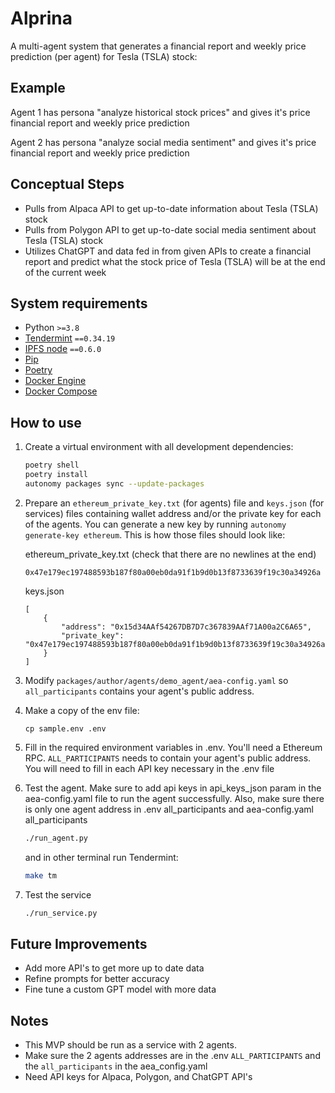 # Alprina

A multi-agent system that generates a financial report and weekly price prediction (per agent) for Tesla (TSLA) stock:

## Example

Agent 1 has persona "analyze historical stock prices" and gives it's price financial report and weekly price prediction

Agent 2 has persona "analyze social media sentiment" and gives it's price financial report and weekly price prediction

## Conceptual Steps
- Pulls from Alpaca API to get up-to-date information about Tesla (TSLA) stock
- Pulls from Polygon API to get up-to-date social media sentiment about Tesla (TSLA) stock
- Utilizes ChatGPT and data fed in from given APIs to create a financial report and predict what the stock price of Tesla (TSLA) will be at the end of the current week

## System requirements

- Python `>=3.8`
- [Tendermint](https://docs.tendermint.com/v0.34/introduction/install.html) `==0.34.19`
- [IPFS node](https://docs.ipfs.io/install/command-line/#official-distributions) `==0.6.0`
- [Pip](https://pip.pypa.io/en/stable/installation/)
- [Poetry](https://python-poetry.org/)
- [Docker Engine](https://docs.docker.com/engine/install/)
- [Docker Compose](https://docs.docker.com/compose/install/)


## How to use

1. Create a virtual environment with all development dependencies:

    ```bash
    poetry shell
    poetry install
    autonomy packages sync --update-packages
    ```

2. Prepare an `ethereum_private_key.txt` (for agents) file and `keys.json` (for services) files containing wallet address and/or the private key for each of the agents. You can generate a new key by running `autonomy generate-key ethereum`. This is how those files should look like:

    ethereum_private_key.txt (check that there are no newlines at the end)

    ```
    0x47e179ec197488593b187f80a00eb0da91f1b9d0b13f8733639f19c30a34926a
    ```

    keys.json
    ```
    [
        {
            "address": "0x15d34AAf54267DB7D7c367839AAf71A00a2C6A65",
            "private_key": "0x47e179ec197488593b187f80a00eb0da91f1b9d0b13f8733639f19c30a34926a"
        }
    ]
    ```

3. Modify `packages/author/agents/demo_agent/aea-config.yaml` so `all_participants` contains your agent's public address.


5. Make a copy of the env file:

    ```cp sample.env .env```

5. Fill in the required environment variables in .env. You'll need a Ethereum RPC. `ALL_PARTICIPANTS` needs to contain your agent's public address. You will need to fill in each API key necessary in the .env file


6. Test the agent. Make sure to add api keys in api_keys_json param in the aea-config.yaml file to run the agent successfully. Also, make sure there is only one agent address in .env all_participants and aea-config.yaml all_participants

    ```bash
    ./run_agent.py
    ```

    and in other terminal run Tendermint:

    ```bash
    make tm
    ```

7. Test the service

    ```bash
    ./run_service.py
    ```


## Future Improvements

- Add more API's to get more up to date data
- Refine prompts for better accuracy
- Fine tune a custom GPT model with more data

## Notes

- This MVP should be run as a service with 2 agents.
- Make sure the 2 agents addresses are in the .env `ALL_PARTICIPANTS` and the `all_participants` in the aea_config.yaml
- Need API keys for Alpaca, Polygon, and ChatGPT API's
